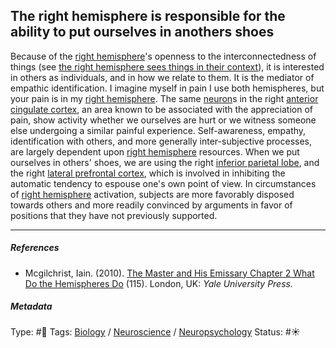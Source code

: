 ## The right hemisphere is responsible for the ability to put ourselves in anothers shoes

Because of the [right hemisphere](Right%20hemisphere.md)'s openness to the interconnectedness of things (see [the right hemisphere sees things in their context](The%20right%20hemisphere%20sees%20things%20in%20their%20context.md)), it is interested in others as individuals, and in how we relate to them. It is the mediator of empathic identification. I imagine myself in pain I use both hemispheres, but your pain is in my [right hemisphere](Right%20hemisphere.md). The same [neuron](Neuron.md)s in the right [anterior cingulate cortex](), an area known to be associated with the appreciation of pain, show activity whether we ourselves are hurt or we witness someone else undergoing a similar painful experience. Self-awareness, empathy, identification with others, and more generally inter-subjective processes, are largely dependent upon [right hemisphere](Right%20hemisphere.md) resources. When we put ourselves in others' shoes, we are using the right [inferior parietal lobe](), and the right [lateral prefrontal cortex](), which is involved in inhibiting the automatic tendency to espouse one's own point of view. In circumstances of [right hemisphere](Right%20hemisphere.md) activation, subjects are more favorably disposed towards others and more readily convinced by arguments in favor of positions that they have not previously supported.

---

##### References

* Mcgilchrist, Iain. (2010). [The Master and His Emissary Chapter 2 What Do the Hemispheres Do](The%20Master%20and%20His%20Emissary%20Chapter%202%20What%20Do%20the%20Hemispheres%20Do.md) (115). London, UK: *Yale University Press.*

##### Metadata

Type: #🔴 
Tags: [Biology]() / [Neuroscience](Neuroscience.md) / [Neuropsychology](Neuropsychology.md)
Status: #☀️ 
